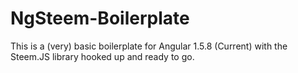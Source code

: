 # NgSteem-Boilerplate
This is a (very) basic boilerplate for Angular 1.5.8 (Current) with the Steem.JS library hooked up and ready to go.

